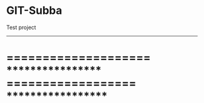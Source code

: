# GIT-Subba
Test project

*************************************
====================
                    ****************
         ==================           
    *****************
======================================
